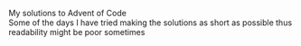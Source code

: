 My solutions to Advent of Code  
Some of the days I have tried making the solutions as short as possible thus readability might be poor sometimes
